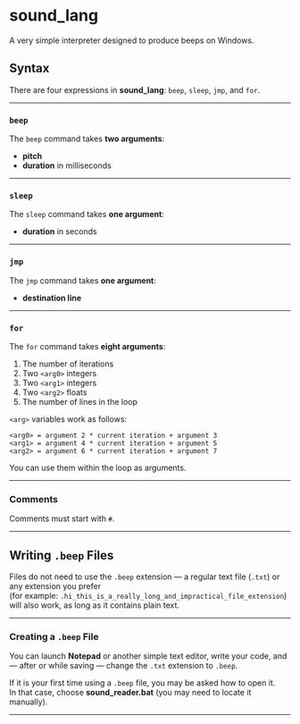 # sound_lang

A very simple interpreter designed to produce beeps on Windows.

## Syntax

There are four expressions in **sound_lang**: `beep`, `sleep`, `jmp`, and `for`.

---

### `beep`

The `beep` command takes **two arguments**:  
- **pitch**  
- **duration** in milliseconds  

---

### `sleep`

The `sleep` command takes **one argument**:  
- **duration** in seconds  

---

### `jmp`

The `jmp` command takes **one argument**:  
- **destination line**  

---

### `for`

The `for` command takes **eight arguments**:  
1. The number of iterations  
2. Two `<arg0>` integers  
3. Two `<arg1>` integers  
4. Two `<arg2>` floats  
5. The number of lines in the loop  

`<arg>` variables work as follows:  

`<arg0> = argument 2 * current iteration + argument 3`  
`<arg1> = argument 4 * current iteration + argument 5`  
`<arg2> = argument 6 * current iteration + argument 7` 

You can use them within the loop as arguments.

---

### Comments

Comments must start with `#`.

---

## Writing `.beep` Files

Files do not need to use the `.beep` extension — a regular text file (`.txt`) or any extension you prefer  
(for example: `.hi_this_is_a_really_long_and_impractical_file_extension`)  
will also work, as long as it contains plain text.

---

### Creating a `.beep` File

You can launch **Notepad** or another simple text editor, write your code, and — after or while saving — change the `.txt` extension to `.beep`.  

If it is your first time using a `.beep` file, you may be asked how to open it.  
In that case, choose **sound_reader.bat** (you may need to locate it manually).

---
